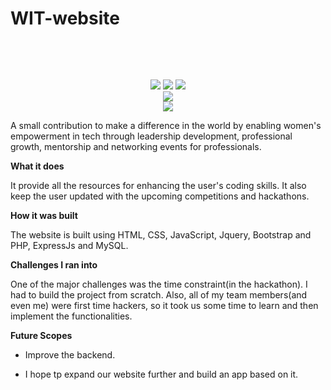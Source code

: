 # WIT-website





<p>&nbsp;</p>
<p>&nbsp;</p>

<div align="center">
  <img src="http://ForTheBadge.com/images/badges/uses-html.svg">
  <img src="http://ForTheBadge.com/images/badges/uses-css.svg">
  <img src="http://ForTheBadge.com/images/badges/uses-js.svg">
</div>


<div align="center">
  <img src="https://img.shields.io/badge/WEBSITE-ONLINE-blue.svg">
</div>

<div align="center">
  <a href="https://distracted-perlman-812ffe.netlify.app" target="_blank"><img src="https://img.shields.io/badge/DEPLOY WITH-NETLIFY-blue.svg"></a>
</div>

A small contribution to make a difference in the world by enabling women's empowerment in tech through leadership development, professional growth, mentorship and networking events for professionals.

**What it does**

It provide all the resources for enhancing the user's coding skills. It also keep the user updated with the upcoming competitions and hackathons.

**How it was built**

The website is built using HTML, CSS, JavaScript, Jquery, Bootstrap and PHP, ExpressJs and MySQL.

**Challenges I ran into**

One of the major challenges was the time constraint(in the hackathon). I had to build the project from scratch. Also, all of my team members(and even me) were first time hackers, so it took us some time to learn and then implement the functionalities.

**Future Scopes**

 - Improve the backend.

 - I hope tp expand our website further and build an app based on it.

